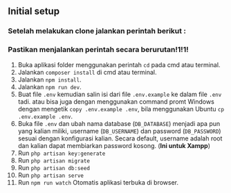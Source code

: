 ## Initial setup

### Setelah melakukan clone jalankan perintah berikut :

### **Pastikan menjalankan perintah secara berurutan!1!1!**

1. Buka aplikasi folder menggunakan perintah `cd` pada cmd atau terminal.
2. Jalankan `composer install` di cmd atau terminal.
3. Jalankan `npm install`.
4. Jalankan `npm run dev`.
5. Buat file `.env` kemudian salin isi dari file `.env.example` ke dalam file `.env` tadi. atau bisa juga dengan
   menggunakan command promt Windows dengan mengetik `copy .env.example .env`, bila menggunakan
   Ubuntu `cp .env.example .env`.
6. Buka file `.env` dan ubah nama database (`DB_DATABASE`) menjadi apa pun yang kalian miliki, username (`DB_USERNAME`)
   dan password (`DB_PASSWORD`) sesuai dengan konfigurasi kalian. Secara default, username adalah root dan kalian dapat
   membiarkan password kosong. (**Ini untuk Xampp**)
7. Run `php artisan key:generate`
8. Run `php artisan migrate`
9. Run `php artisan db:seed`
10. Run `php artisan serve`
11. Run `npm run watch` Otomatis aplikasi terbuka di browser.
